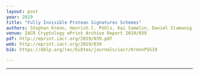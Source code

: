 ```yaml
---
layout: post
year: 2019
title: "Fully Invisible Protean Signatures Schemes"
authors: Stephan Krenn, Henrich C. Pöhls, Kai Samelin, Daniel Slamanig
venue: IACR Cryptology ePrint Archive Report 2019/039
pdf: http://eprint.iacr.org/2019/039.pdf
web: http://eprint.iacr.org/2019/039
bib: https://dblp.org/rec/bibtex/journals/iacr/KrennPSS19

---
```



---


